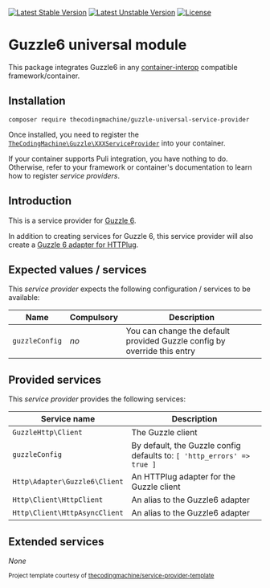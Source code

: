 [![Latest Stable Version](https://poser.pugx.org/thecodingmachine/guzzle-universal-service-provider/v/stable)](https://packagist.org/packages/thecodingmachine/guzzle-universal-service-provider)
[![Latest Unstable Version](https://poser.pugx.org/thecodingmachine/guzzle-universal-service-provider/v/unstable)](https://packagist.org/packages/thecodingmachine/guzzle-universal-service-provider)
[![License](https://poser.pugx.org/thecodingmachine/guzzle-universal-service-provider/license)](https://packagist.org/packages/thecodingmachine/guzzle-universal-service-provider)

# Guzzle6 universal module

This package integrates Guzzle6 in any [container-interop](https://github.com/container-interop/service-provider) compatible framework/container.

## Installation

```
composer require thecodingmachine/guzzle-universal-service-provider
```

Once installed, you need to register the [`TheCodingMachine\Guzzle\XXXServiceProvider`](src/XXXServiceProvider.php) into your container.

If your container supports Puli integration, you have nothing to do. Otherwise, refer to your framework or container's documentation to learn how to register *service providers*.

## Introduction

This is a service provider for [Guzzle 6](http://docs.guzzlephp.org/en/latest/index.html).

In addition to creating services for Guzzle 6, this service provider will also create a [Guzzle 6 adapter for HTTPlug](https://github.com/php-http/httplug).

## Expected values / services

This *service provider* expects the following configuration / services to be available:

| Name                        | Compulsory | Description                            |
|-----------------------------|------------|----------------------------------------|
| `guzzleConfig`       | *no*       | You can change the default provided Guzzle config by override this entry  |


## Provided services

This *service provider* provides the following services:

| Service name                | Description                          |
|-----------------------------|--------------------------------------|
| `GuzzleHttp\Client`              | The Guzzle client                           |
| `guzzleConfig`       | By default, the Guzzle config defaults to: `[ 'http_errors' => true ]` |
| `Http\Adapter\Guzzle6\Client` | An HTTPlug adapter for the Guzzle client |
| `Http\Client\HttpClient` | An alias to the Guzzle6 adapter |
| `Http\Client\HttpAsyncClient` | An alias to the Guzzle6 adapter |

## Extended services

*None*

<small>Project template courtesy of <a href="https://github.com/thecodingmachine/service-provider-template">thecodingmachine/service-provider-template</a></small>
